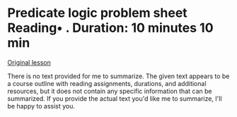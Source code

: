 # Predicate logic problem sheet Reading• . Duration: 10 minutes 10 min

[Original lesson](https://www.coursera.org/learn/uol-discrete-mathematics/supplement/4p1qO/predicate-logic-problem-sheet)

There is no text provided for me to summarize. The given text appears to be a course outline with reading assignments, durations, and additional resources, but it does not contain any specific information that can be summarized. If you provide the actual text you'd like me to summarize, I'll be happy to assist you.

